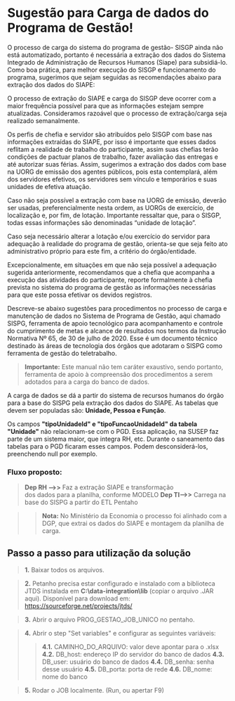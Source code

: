 # Sugestão para Carga de dados do Programa de Gestão!

O processo de carga do sistema do programa de gestão- SISGP ainda não está automatizado, portanto é necessária a extração dos dados do Sistema Integrado de Administração de Recursos Humanos (Siape) para subsidiá-lo. Como boa prática, para melhor execução do SISGP e funcionamento do programa, sugerimos que sejam seguidas as recomendações abaixo para extração dos dados do SIAPE: 

O processo de extração do SIAPE e carga do SISGP deve ocorrer com a maior frequência possível para que as informações estejam sempre atualizadas. Consideramos razoável que o processo de extração/carga seja realizado semanalmente. 

Os perfis de chefia e servidor são atribuídos pelo SISGP com base nas informações extraídas do SIAPE, por isso é importante que esses dados reflitam a realidade de trabalho do participante, assim suas chefias terão condições de pactuar planos de trabalho, fazer avaliação das entregas e até autorizar suas férias. Assim, sugerimos a extração dos dados com base na UORG de emissão dos agentes públicos, pois esta contemplará, além dos servidores efetivos, os servidores sem vínculo e temporários e suas unidades de efetiva atuação. 

Caso não seja possível a extração com base na UORG de emissão, deverão ser usadas, preferencialmente nesta ordem, as UORGs de exercício, de localização e, por fim, de lotação. Importante ressaltar que, para o SISGP, todas essas informações são denominadas “unidade de lotação”. 

Caso seja necessário alterar a lotação e/ou exercício do servidor para adequação à realidade do programa de gestão, orienta-se que seja feito ato administrativo próprio para este fim, a critério do órgão/entidade. 

Excepcionalmente, em situações em que não seja possível a adequação sugerida anteriormente, recomendamos que a chefia que acompanha a execução das atividades do participante, reporte formalmente à chefia prevista no sistema do programa de gestão as informações necessárias para que este possa efetivar os devidos registros.

Descreve-se abaixo sugestões para procedimentos no processo de carga e manutenção de dados no Sistema de Programa de Gestão, aqui chamado SISPG, ferramenta de apoio tecnológico para acompanhamento e controle do cumprimento de metas e alcance de resultados nos termos da Instrução Normativa Nº 65, de 30 de julho de 2020. Esse é um documento técnico destinado às áreas de tecnologia dos órgãos que adotaram o SISPG como ferramenta de gestão do teletrabalho. 

> **Importante:** Este manual não tem caráter exaustivo, sendo portanto, ferramenta de apoio à compreensão dos procedimentos a serem adotados para a carga do banco de dados.

A carga de dados se dá a partir do sistema de recursos humanos do órgão para a base do SISPG pela extração dos dados do SIAPE. As tabelas que devem ser populadas são: **Unidade, Pessoa e Função**.

Os campos **"tipoUnidadeId" e "tipoFuncaoUnidadeId" da tabela "Unidade"** não relacionam-se com o PGD. Essa aplicação, na SUSEP faz parte de um sistema maior, que integra RH, etc. Durante o saneamento das tabelas para o PGD ficaram esses campos. Podem desconsiderá-los, preenchendo null por exemplo.

### Fluxo proposto:

> **Dep RH -->>** Faz a extração SIAPE e transformação <br/>dos dados para a planilha, conforme MODELO
>**Dep TI-->>** Carrega na base do SISPG a partir do ETL Pentaho

>>**Nota:**  No Ministério da Economia o processo foi alinhado com a DGP, que extrai os dados do SIAPE e montagem da planilha de carga.

## Passo a passo para utilização da solução


> **1.**  Baixar todos os arquivos.

> **2.** Petanho precisa estar configurado e instalado com a biblioteca JTDS instalada em **C:\data-integration\lib** (copiar o arquivo .JAR aqui). Disponível para download em:  https://sourceforge.net/projects/jtds/

> **3.** Abrir o arquivo PROG_GESTAO_JOB_UNICO no pentaho.

> **4.**  Abrir o step "Set variables" e configurar as seguintes variáveis:
>>**4.1.** CAMINHO_DO_ARQUIVO: valor deve apontar para o .xlsx
>>**4.2.** DB_host: endereço IP do servidor do banco de dados
>>**4.3.** DB_user: usuário do banco de dados
>>**4.4.** DB_senha: senha desse usuário
>>**4.5.** DB_porta: porta de rede 
>>**4.6.** DB_nome: nome do banco

>**5.** Rodar o JOB localmente. (Run, ou apertar F9)
